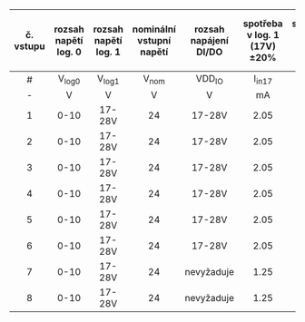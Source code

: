 |  č. vstupu  |  rozsah napětí log. 0  |  rozsah napětí log. 1  |  nominální vstupní napětí  |  rozsah napájení DI/DO  |  spotřeba v log. 1 (17V) ±20%  |  spotřeba v log. 1 (24V) ±20%  |  vlastní spotřeba v log.1 (28V) ±20%  |  Nominální vstupní odpor ±20% |  Přiřazeno k ose  |  Max. vstupní frekvence - obdélník  |
| :---: | :---: | :---: | :---: | :---: | :---: | :---: | :---: | :---: | :---: | :---: |
|  #  |  V<sub>log0</sub>  |  V<sub>log1</sub>  |  V<sub>nom</sub> |  VDD<sub>IO</sub> |  I<sub>in17</sub> |  I<sub>in24</sub> |  I<sub>in28</sub> |  R<sub>in,Nom</sub>  |  Osa č.  |  f<sub>max,Sq</sub> |
| - |  V |  V |  V |  V  |  mA |  mA |  mA |  kΩ  | -					  | kHz					  |
| 1 |  0-10  |  17-28V  | 24 |  17-28V | 2.05 | 2.92 | 4.15 | 8.2 | 1 | 50 |
| 2 |  0-10  |  17-28V  | 24 |  17-28V | 2.05 | 2.92 | 4.15 | 8.2 | 2 | 50 |
| 3 |  0-10  |  17-28V  | 24 |  17-28V | 2.05 | 2.92 | 4.15 | 8.2 | 1 | 50 |
| 4 |  0-10  |  17-28V  | 24 |  17-28V | 2.05 | 2.92 | 4.15 | 8.2 | 2 | 50 |
| 5 |  0-10  |  17-28V  | 24 |  17-28V | 2.05 | 2.92 | 4.15 | 8.2 | 1 | 50 |
| 6 |  0-10  |  17-28V  | 24 |  17-28V | 2.05 | 2.92 | 4.15 | 8.2 | 2 | 50 |
| 7 |  0-10  |  17-28V  | 24 |  nevyžaduje | 1.25 | 3.32 | 4.5 | 7.2 | 1 | 50 |
| 8 |  0-10  |  17-28V  | 24 |  nevyžaduje | 1.25 | 3.32 | 4.5 | 7.2 | 2 | 50 |
